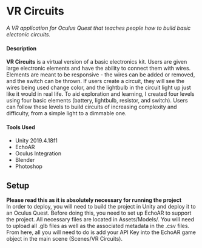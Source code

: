 # VR Circuits
*A VR application for Oculus Quest that teaches people how to build basic electonic circuits.*

#### Description
**VR Circuits** is a virtual version of a basic electronics kit. Users are given large electronic elements and have the ability to connect them with wires. Elements are meant to be responsive - the wires can be added or removed, and the switch can be thrown. If users create a circuit, they will see the wires being used change color, and the lightbulb in the circuit light up just like it would in real life. To aid exploration and learning, I created four levels using four basic elements (battery, lightbulb, resistor, and switch). Users can follow these levels to build circuits of increasing complexity and difficulty, from a simple light to a dimmable one.

#### Tools Used
- Unity 2019.4.18f1
- EchoAR
- Oculus Integration
- Blender
- Photoshop

## Setup
**Please read this as it is absolutely necessary for running the project**  
In order to deploy, you will need to build the project in Unity and deploy it to an Oculus Quest. Before doing this, you need to set up EchoAR to support the project. All necessary files are located in Assets/Models/. You will need to upload all .glb files as well as the associated metadata in the .csv files. From here, all you will need to do is add your API Key into the EchoAR game object in the main scene (Scenes/VR Circuits).
